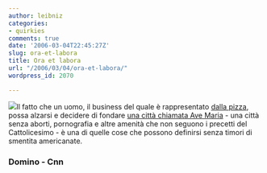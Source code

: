 ```yaml
---
author: leibniz
categories:
- quirkies
comments: true
date: '2006-03-04T22:45:27Z'
slug: ora-et-labora
title: Ora et labora
url: "/2006/03/04/ora-et-labora/"
wordpress_id: 2070

---
```

![](http://static.flickr.com/17/20726972_96b6bf02eb_t.jpg)Il fatto che un uomo, il business del quale è rappresentato [dalla pizza](http://edition.cnn.com/2006/US/03/02/catholic.town.ap/index.html), possa alzarsi e decidere di fondare [una città chiamata Ave Maria](http://edition.cnn.com/2006/US/03/02/catholic.town.ap/index.html) - una città senza aborti, pornografia e altre amenità che non seguono i precetti del Cattolicesimo - è una di quelle cose che possono definirsi senza timori di smentita americanate.


### Domino - Cnn
